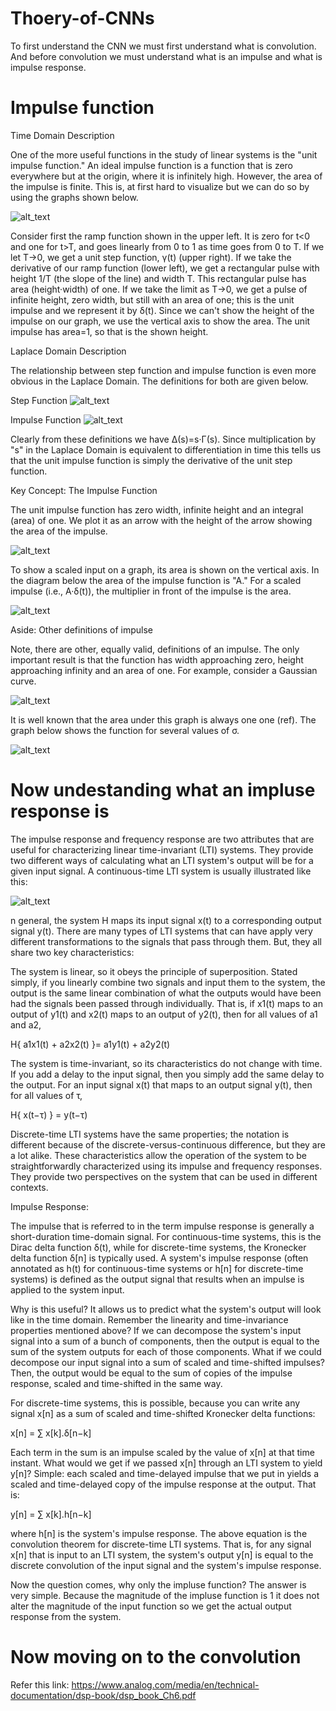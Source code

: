 # Thoery-of-CNNs

To first understand the CNN we must first understand what is convolution.
And before convolution we must understand what is an impulse and what is impulse response.

# Impulse function

Time Domain Description

One of the more useful functions in the study of linear systems is the "unit impulse function."   An ideal impulse function is a function that is zero everywhere but at the origin, where it is infinitely high.  However, the area of the impulse is finite.  This is, at first hard to visualize but we can do so by using the graphs shown below.

![alt_text](http://lpsa.swarthmore.edu/BackGround/ImpulseFunc/img2B.gif)

Consider first the ramp function shown in the upper left.  It is zero for t<0 and one for t>T, and goes linearly from 0 to 1 as time goes from 0 to T.  If we let T→0, we get a unit step function, γ(t) (upper right).  If we take the derivative of our ramp function (lower left), we get a rectangular pulse with height 1/T (the slope of the line) and width T.  This rectangular pulse has area (height·width) of one.  If we take the limit as T→0, we get a pulse of infinite height, zero width, but still with an area of one; this is the unit impulse and we represent it by δ(t).  Since we can't show the height of the impulse on our graph, we use the vertical axis to show the area.  The unit impulse has area=1, so that is the shown height.

Laplace Domain Description

The relationship between step function and impulse function is even more obvious in the Laplace Domain.  The definitions for both are given below.

Step Function 
![alt_text](http://lpsa.swarthmore.edu/BackGround/ImpulseFunc/imgD2.gif)

Impulse Function 
![alt_text](http://lpsa.swarthmore.edu/BackGround/ImpulseFunc/imgD4.gif)

Clearly from these definitions we have Δ(s)=s·Γ(s). Since multiplication by "s" in the Laplace Domain is equivalent to differentiation in time this tells us that the unit impulse function is simply the derivative of the unit step function.

Key Concept: The Impulse Function

The unit impulse function has zero width, infinite height and an integral (area) of one.  We plot it as an arrow with the height of the arrow showing the area of the impulse.

![alt_text](http://lpsa.swarthmore.edu/BackGround/ImpulseFunc/img7C.gif)

To show a scaled input on a graph, its area is shown on the vertical axis.  In the diagram below the area of the impulse function is "A."  For a scaled impulse (i.e., A·δ(t)), the multiplier in front of the impulse is the area.

![alt_text](http://lpsa.swarthmore.edu/BackGround/ImpulseFunc/img55.gif)

Aside: Other definitions of impulse

Note, there are other, equally valid, definitions of an impulse.  The only important result is that the function has width approaching zero, height approaching infinity and an area of one.  For example, consider a Gaussian curve.

![alt_text](http://lpsa.swarthmore.edu/BackGround/ImpulseFunc/img6F.gif)

It is well known that the area under this graph is always one one (ref).  The graph below shows the function for several values of  σ. 

![alt_text](http://lpsa.swarthmore.edu/BackGround/ImpulseFunc/img71.gif)

# Now undestanding what an impluse response is

The impulse response and frequency response are two attributes that are useful for characterizing linear time-invariant (LTI) systems. They provide two different ways of calculating what an LTI system's output will be for a given input signal. A continuous-time LTI system is usually illustrated like this:

![alt_text](https://i.stack.imgur.com/yzWBM.png)

n general, the system H maps its input signal x(t) to a corresponding output signal y(t). There are many types of LTI systems that can have apply very different transformations to the signals that pass through them. But, they all share two key characteristics:

The system is linear, so it obeys the principle of superposition. Stated simply, if you linearly combine two signals and input them to the system, the output is the same linear combination of what the outputs would have been had the signals been passed through individually. That is, if x1(t) maps to an output of y1(t) and x2(t) maps to an output of y2(t), then for all values of a1 and a2,

H{ a1x1(t) + a2x2(t) }= a1y1(t) + a2y2(t)

The system is time-invariant, so its characteristics do not change with time. If you add a delay to the input signal, then you simply add the same delay to the output. For an input signal x(t) that maps to an output signal y(t), then for all values of τ,

H{ x(t−τ) } = y(t−τ)

Discrete-time LTI systems have the same properties; the notation is different because of the discrete-versus-continuous difference, but they are a lot alike. These characteristics allow the operation of the system to be straightforwardly characterized using its impulse and frequency responses. They provide two perspectives on the system that can be used in different contexts.

Impulse Response:

The impulse that is referred to in the term impulse response is generally a short-duration time-domain signal. For continuous-time systems, this is the Dirac delta function δ(t), while for discrete-time systems, the Kronecker delta function δ[n] is typically used. A system's impulse response (often annotated as h(t) for continuous-time systems or h[n] for discrete-time systems) is defined as the output signal that results when an impulse is applied to the system input.

Why is this useful? It allows us to predict what the system's output will look like in the time domain. Remember the linearity and time-invariance properties mentioned above? If we can decompose the system's input signal into a sum of a bunch of components, then the output is equal to the sum of the system outputs for each of those components. What if we could decompose our input signal into a sum of scaled and time-shifted impulses? Then, the output would be equal to the sum of copies of the impulse response, scaled and time-shifted in the same way.

For discrete-time systems, this is possible, because you can write any signal x[n] as a sum of scaled and time-shifted Kronecker delta functions:

x[n] = ∑ x[k].δ[n−k]

Each term in the sum is an impulse scaled by the value of x[n] at that time instant. What would we get if we passed x[n] through an LTI system to yield y[n]? Simple: each scaled and time-delayed impulse that we put in yields a scaled and time-delayed copy of the impulse response at the output. That is:

y[n] = ∑ x[k].h[n−k]

where h[n] is the system's impulse response. The above equation is the convolution theorem for discrete-time LTI systems. That is, for any signal x[n] that is input to an LTI system, the system's output y[n] is equal to the discrete convolution of the input signal and the system's impulse response.

Now the question comes, why only the impluse function?
The answer is very simple. Because the magnitude of the impluse function is 1 it does not alter the magnitude of the input function so we get the actual output response from the system.

# Now moving on to the convolution

Refer this link:
https://www.analog.com/media/en/technical-documentation/dsp-book/dsp_book_Ch6.pdf
